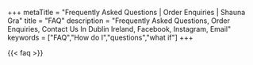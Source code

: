 +++
metaTitle = "Frequently Asked Questions | Order Enquiries | Shauna Gra"
title = "FAQ"
description = "Frequently Asked Questions, Order Enquiries, Contact Us In Dublin Ireland, Facebook, Instagram, Email"
keywords = ["FAQ","How do I","questions","what if"]
+++

{{< faq >}}
